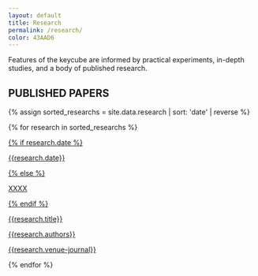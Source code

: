 ```yaml
---
layout: default
title: Research
permalink: /research/
color: 43AAD6
---
```


<section>

<div class="citation" style="background-color: #{{page.color}}">
	<p>Features of the keycube are informed by practical experiments, in-depth studies, and a body of published research.</p>	
</div>

<h2><i class="fa-solid fa-square" style="color: #{{ page.color }}"></i> PUBLISHED PAPERS </h2>

{% assign sorted_researchs = site.data.research | sort: 'date' | reverse %}

{% for research in sorted_researchs %}
<a class="published-paper" href="{{research.url}}" target="_blank" >


{% if research.date %}
<p class="date" style="color: #{{ page.color }}">{{research.date}}</p>
{% else %}
<p class="date" style="color: #{{ page.color }}">XXXX</p>
{% endif %}

<div class="info-published-paper">
<p class="titre" >{{research.title}}</p>
<p class="author" >{{research.authors}}</p>
<p class="journal" style="color: #{{ page.color }};">{{research.venue-journal}}</p>
</div>

</a>
	
{% endfor %}

</section>
